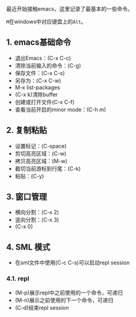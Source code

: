 ---
---

最近开始接触emacs，这里记录了最基本的一些命令。

`M`在windows中对应键盘上的`Alt`。

## 1. emacs基础命令

+ 退出Emacs：(C-x C-c)
+ 清除当前输入的命令：(C-g)
+ 保存文件：(C-x C-s)
+ 另存为：(C-x C-w)
+ M-x list-packages
+ (C-x k)清除buffer
+ 创建或打开文件(C-x C-f)
+ 查看当前开启的minor mode：(C-h m)

## 2. 复制粘贴

+ 设置标记：(C-space)
+ 剪切高亮区域：(C-w)
+ 拷贝高亮区域：(M-w)
+ 截切当前游标到行尾：(C-k)
+ 粘贴：(C-y)

## 3. 窗口管理

+ 横向分割：(C-x 2)
+ 竖向分割：(C-x 3)
+ (C-x 0)

## 4. SML 模式

+ 在sml文件中使用(C-c C-s)可以启动repl session

### 4.1. repl

+ (M-p)展示repl中之前使用的一个命令，可递归
+ (M-n)展示之前使用的下一个命令，可递归
+ (C-d)结束repl session
